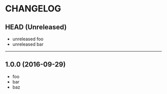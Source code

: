 CHANGELOG
=========

## HEAD (Unreleased)
* unreleased foo
* unreleased bar

--------------------

## 1.0.0 (2016-09-29)
* foo
* bar
* baz
